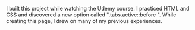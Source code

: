 I built this project while watching the Udemy course. I practiced HTML and CSS and discovered a new option called ".tabs.active::before ". While creating this page, I drew on many of my previous experiences. 
